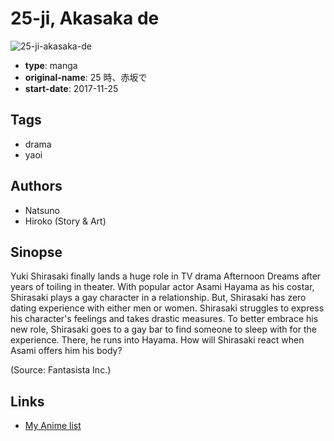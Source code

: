 # 25-ji, Akasaka de

![25-ji-akasaka-de](https://cdn.myanimelist.net/images/manga/2/216571.jpg)

-   **type**: manga
-   **original-name**: 25 時、赤坂で
-   **start-date**: 2017-11-25

## Tags

-   drama
-   yaoi

## Authors

-   Natsuno
-   Hiroko (Story & Art)

## Sinopse

Yuki Shirasaki finally lands a huge role in TV drama Afternoon Dreams after years of toiling in theater. With popular actor Asami Hayama as his costar, Shirasaki plays a gay character in a relationship. But, Shirasaki has zero dating experience with either men or women. Shirasaki struggles to express his character's feelings and takes drastic measures. To better embrace his new role, Shirasaki goes to a gay bar to find someone to sleep with for the experience. There, he runs into Hayama. How will Shirasaki react when Asami offers him his body?

(Source: Fantasista Inc.)

## Links

-   [My Anime list](https://myanimelist.net/manga/118727/25-ji_Akasaka_de)

